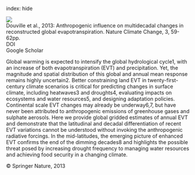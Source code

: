 index: hide

<div class="Citation">
    <div class="Citation-thumb CitationThumb-linked"  data-href="https://doi.org/10.1038/nclimate1632">
      <img src="https://static.claimspace.cloud/climate-study-static/refs/thumbs/10/Douville_et_al_2013-thumb.png" />
    </div>

  <div class="Citation-body">
    <div class="Citation-text">Douville et al., 2013: Anthropogenic influence on multidecadal changes in reconstructed global evapotranspiration. <span class="Article-journal">Nature Climate Change, </span><span class="Article-volume">3, </span>59-62pp.</div>
    <div class="Citation-links">
      <div class="CitationLink" data-href="https://doi.org/10.1038/nclimate1632">
        <div class="CitationLink-icon CitationLink-Doi"></div>
        <div class="CitationLink-text">DOI</div>
      </div>
      <div class="CitationLink" data-href="https://scholar.google.com/scholar?q=10.1038/nclimate1632">
        <div class="CitationLink-icon CitationLink-Scholar"></div>
        <div class="CitationLink-text">Google Scholar</div>
      </div>
    </div>
  </div>
</div>

Global warming is expected to intensify the global hydrological cycle1, with an increase of both evapotranspiration (EVT) and precipitation. Yet, the magnitude and spatial distribution of this global and annual mean response remains highly uncertain2. Better constraining land EVT in twenty-first-century climate scenarios is critical for predicting changes in surface climate, including heatwaves3 and droughts4, evaluating impacts on ecosystems and water resources5, and designing adaptation policies. Continental scale EVT changes may already be underway6,7, but have never been attributed to anthropogenic emissions of greenhouse gases and sulphate aerosols. Here we provide global gridded estimates of annual EVT and demonstrate that the latitudinal and decadal differentiation of recent EVT variations cannot be understood without invoking the anthropogenic radiative forcings. In the mid-latitudes, the emerging picture of enhanced EVT confirms the end of the dimming decades8 and highlights the possible threat posed by increasing drought frequency to managing water resources and achieving food security in a changing climate.

<div class="Citation-copy">
&copy; Springer Nature, 2013
</div>